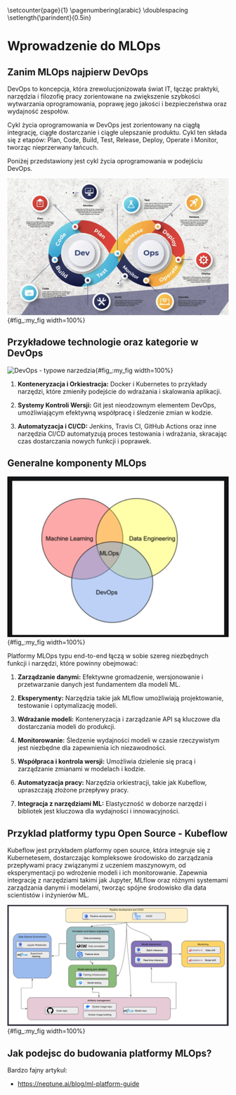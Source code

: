 \setcounter{page}{1}
\pagenumbering{arabic}
\doublespacing
\setlength{\parindent}{0.5in}

# Wprowadzenie do MLOps

## Zanim MLOps najpierw DevOps

DevOps to koncepcja, która zrewolucjonizowała świat IT, łącząc praktyki, narzędzia i filozofię pracy zorientowane na zwiększenie szybkości wytwarzania oprogramowania, poprawę jego jakości i bezpieczeństwa oraz wydajność zespołów.

Cykl życia oprogramowania w DevOps jest zorientowany na ciągłą integrację, ciągłe dostarczanie i ciągłe ulepszanie produktu. Cykl ten składa się z etapów: Plan, Code, Build, Test, Release, Deploy, Operate i Monitor, tworząc nieprzerwany łańcuch.

Poniżej przedstawiony jest cykl życia oprogramowania w podejściu DevOps.

![DevOps - flow pracy oraz projektu](source/figures/devops_flow.png){#fig_:my_fig width=100%}

## Przykładowe technologie oraz kategorie w DevOps

![DevOps - typowe narzedzia](source/figures/devops_tech.png){#fig_:my_fig width=100%}

1. **Konteneryzacja i Orkiestracja:** Docker i Kubernetes to przykłady narzędzi, które zmieniły podejście do wdrażania i skalowania aplikacji.

2. **Systemy Kontroli Wersji:** Git jest nieodzownym elementem DevOps, umożliwiającym efektywną współpracę i śledzenie zmian w kodzie.

3. **Automatyzacja i CI/CD:** Jenkins, Travis CI, GitHub Actions oraz inne narzędzia CI/CD automatyzują proces testowania i wdrażania, skracając czas dostarczania nowych funkcji i poprawek.

## Generalne komponenty MLOps

![MLOps - co to jest?](source/figures/mlops_show.png){#fig_:my_fig width=100%}

Platformy MLOps typu end-to-end łączą w sobie szereg niezbędnych funkcji i narzędzi, które powinny obejmować:

1. **Zarządzanie danymi:** Efektywne gromadzenie, wersjonowanie i przetwarzanie danych jest fundamentem dla modeli ML.

2. **Eksperymenty:** Narzędzia takie jak MLflow umożliwiają projektowanie, testowanie i optymalizację modeli.

3. **Wdrażanie modeli:** Konteneryzacja i zarządzanie API są kluczowe dla dostarczania modeli do produkcji.

4. **Monitorowanie:** Śledzenie wydajności modeli w czasie rzeczywistym jest niezbędne dla zapewnienia ich niezawodności.

5. **Współpraca i kontrola wersji:** Umożliwia dzielenie się pracą i zarządzanie zmianami w modelach i kodzie.

6. **Automatyzacja pracy:** Narzędzia orkiestracji, takie jak Kubeflow, upraszczają złożone przepływy pracy.

7. **Integracja z narzędziami ML:** Elastyczność w doborze narzędzi i bibliotek jest kluczowa dla wydajności i innowacyjności.

## Przyklad platformy typu Open Source - Kubeflow

Kubeflow jest przykładem platformy open source, która integruje się z Kubernetesem, dostarczając kompleksowe środowisko do zarządzania przepływami pracy związanymi z uczeniem maszynowym, od eksperymentacji po wdrożenie modeli i ich monitorowanie. Zapewnia integrację z narzędziami takimi jak Jupyter, MLflow oraz różnymi systemami zarządzania danymi i modelami, tworząc spójne środowisko dla data scientistów i inżynierów ML.

![MLOps z wykorzystaniem Kubeflow](source/figures/kubeflow.png){#fig_:my_fig width=100%}

## Jak podejsc do budowania platformy MLOps?

Bardzo fajny artykul:

- https://neptune.ai/blog/ml-platform-guide

